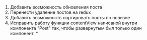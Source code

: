 1. Добавить возможность обновления поста
2. Перенести удаление постов на redux
3. Добавить возможность сортировать посты по новизне
4. Исправить работу функции contentView написаной внутри компонента "Post" так, чтобы развернутым был только один компонент. *

